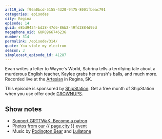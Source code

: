 ```yaml
---
art19_id: f96a0bcd-5155-4320-9475-8001fbeac791
categories: episodes
city: Regina
episode: 14
guid: e8bd9424-bd38-47d6-86b2-49fd2884d95d
megaphone_uid: GUR8966746236
number: 314
permalink: /episode/314/
quote: You stole my electron
season: 3
simplecast_episode_id: 41287
---
```


Evan writes a letter to Wayne's World, Sabrina tells a terrifying tale about a murderous English teacher, Kaylee grabs her crush's balls, and much more. Recorded live at the [Artesian](http://www.artesianon13th.ca/) in Regina, SK.

This episode is sponsored by [ShipStation](https://www.shipstation.com/step1/?coupon=grownups&utm_campaign=podcasts-promo-q2-2016&utm_medium=podcast-ad-jun-2016&utm_source=grownups-read-things-they-wrote-as-kids&ref=grownups_podcast). Get a free month of ShipStation when you use offer code [GROWNUPS](https://www.shipstation.com/step1/?coupon=grownups&utm_campaign=podcasts-promo-q2-2016&utm_medium=podcast-ad-jun-2016&utm_source=grownups-read-things-they-wrote-as-kids&ref=grownups_podcast).

## Show notes
- [Support GRTTWaK. Become a patron](https://grownupsreadthingstheywroteaskids.com/support/?utm_source=podcast&utm_medium=referral&utm_campaign=314)
- [Photos from our {{ page.city }} event](https://www.facebook.com/grownupsreadthingstheywroteaskids/photos/?tab=album&album_id=10153851126318600)
- Music by [Podington Bear](https://geo.itunes.apple.com/us/artist/podington-bear/id250459572?at=10lR7u&mt=1&app=music) and [Lullatone](https://geo.itunes.apple.com/us/artist/lullatone/id34467705?at=10lR7u&mt=1&app=music)